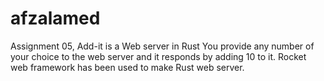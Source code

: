 # afzalamed
Assignment 05, Add-it is a Web server in Rust
You provide any number of your choice to the web server and it responds by adding 10 to it.
Rocket web framework has been used to make Rust web server.
